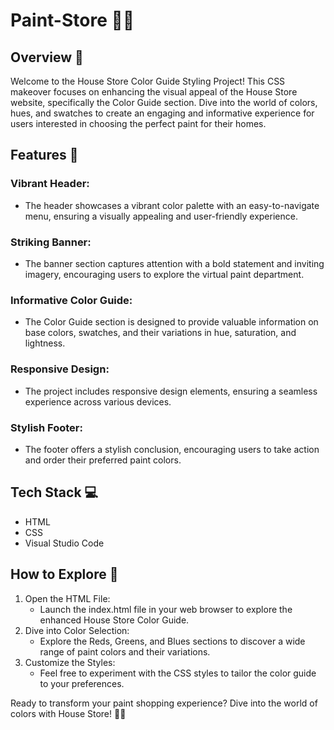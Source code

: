 # Paint-Store 🏡🎨

## Overview 🚀

Welcome to the House Store Color Guide Styling Project! This CSS makeover focuses on enhancing the visual appeal of the House Store website, specifically the Color Guide section. Dive into the world of colors, hues, and swatches to create an engaging and informative experience for users interested in choosing the perfect paint for their homes.

## Features 🌈

### Vibrant Header:
- The header showcases a vibrant color palette with an easy-to-navigate menu, ensuring a visually appealing and user-friendly experience.

### Striking Banner:
- The banner section captures attention with a bold statement and inviting imagery, encouraging users to explore the virtual paint department.

### Informative Color Guide:
- The Color Guide section is designed to provide valuable information on base colors, swatches, and their variations in hue, saturation, and lightness.

### Responsive Design:
- The project includes responsive design elements, ensuring a seamless experience across various devices.

### Stylish Footer:
- The footer offers a stylish conclusion, encouraging users to take action and order their preferred paint colors.

## Tech Stack 💻

- HTML
- CSS
- Visual Studio Code

## How to Explore 🎨

1. Open the HTML File:
   - Launch the index.html file in your web browser to explore the enhanced House Store Color Guide.
2. Dive into Color Selection:
   - Explore the Reds, Greens, and Blues sections to discover a wide range of paint colors and their variations.
3. Customize the Styles:
   - Feel free to experiment with the CSS styles to tailor the color guide to your preferences.

Ready to transform your paint shopping experience? Dive into the world of colors with House Store! 🏡🎨
